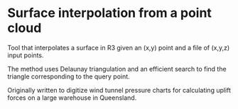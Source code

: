 Surface interpolation from a point cloud
==================================

Tool that interpolates a surface in R3 given an (x,y) point and a file of (x,y,z) input points. 

The method uses Delaunay triangulation and an efficient search to find the triangle corresponding to the query point.

Originally written to digitize wind tunnel pressure charts for calculating uplift forces on a large warehouse in Queensland.

